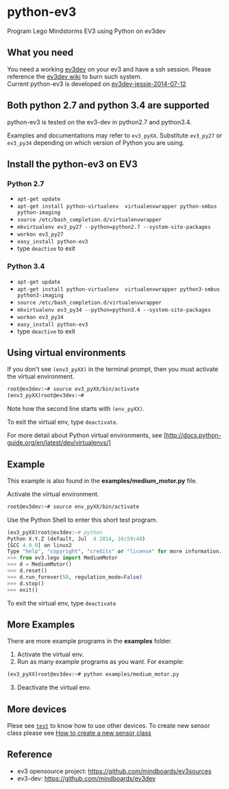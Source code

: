 python-ev3
==========

Program Lego Mindstorms EV3 using Python on ev3dev

## What you need


You need a working [ev3dev](https://github.com/mindboards/ev3dev) on your ev3 and have a ssh session. Please reference the [ev3dev wiki](https://github.com/mindboards/ev3dev/wiki/Getting-started-v2) to burn such system.  
Current python-ev3 is developed on [ev3dev-jessie-2014-07-12](https://github.com/mindboards/ev3dev/releases/tag/ev3dev-jessie-2014-07-12)   

## Both python 2.7 and python 3.4 are supported
python-ev3 is tested on the ev3-dev in python2.7 and python3.4.

Examples and documentations may refer to ```ev3_pyXX```. Substitute ```ev3_py27``` or ```ev3_py34``` depending on which version of Python you are using.


## Install the python-ev3 on EV3
### Python 2.7
* ```apt-get update```
* ```apt-get install python-virtualenv  virtualenvwrapper python-smbus python-imaging```
* ```source /etc/bash_completion.d/virtualenvwrapper```
* ```mkvirtualenv ev3_py27 --python=python2.7 --system-site-packages```
* ```workon ev3_py27```
* ```easy_install python-ev3```
* type ```deactive``` to exit

### Python 3.4
* ```apt-get update```
* ```apt-get install python-virtualenv  virtualenvwrapper python3-smbus python3-imaging```
* ```source /etc/bash_completion.d/virtualenvwrapper```
* ```mkvirtualenv ev3_py34 --python=python3.4 --system-site-packages```
* ```workon ev3_py34```
* ```easy_install python-ev3```
* type ```deactive``` to exit

## Using virtual environments

If you don't see ```(env3_pyXX)``` in the terminal prompt, then you must 
activate the virtual environment.

```bash
root@ev3dev:~# source ev3_pyXX/bin/activate
(env3_pyXX)root@ev3dev:~#
```
Note how the second line starts with ```(env_pyXX)```.

To exit the virtual env, type ```deactivate```.

For more detail about Python virtual environments, see
[http://docs.python-guide.org/en/latest/dev/virtualenvs/]

## Example

This example is also found in the **examples/medium_motor.py** file.

Activate the virtual environment.
```bash
root@ev3dev:~# source env_pyXX/bin/activate
```

Use the Python Shell to enter this short test program.

```python
(ev3_pyXX)root@ev3dev:~# python
Python X.Y.Z (default, Jul  4 2014, 16:59:40)
[GCC 4.9.0] on linux2
Type "help", "copyright", "credits" or "license" for more information.
>>> from ev3.lego import MediumMotor
>>> d = MediumMotor()
>>> d.reset()
>>> d.run_forever(50, regulation_mode=False)
>>> d.stop()
>>> exit()
```

To exit the virtual env, type ```deactivate```

## More Examples

There are more example programs in the **examples** folder.

1. Activate the virtual env.
2. Run as many example programs as you want. For example:
```bash
(ev3_pyXX)root@ev3dev:~# python examples/medium_motor.py 
```
3. Deactivate the virtual env.

## More devices
Plese see [```test```](https://github.com/topikachu/python-ev3/tree/master/test) to know how to use other devices.
To create new sensor class please see [How to create a new sensor class ](https://github.com/topikachu/python-ev3/wiki/How-to-create-a-new-sensor-class)
        

## Reference
* ev3 opensource project: https://github.com/mindboards/ev3sources
* ev3-dev: https://github.com/mindboards/ev3dev
